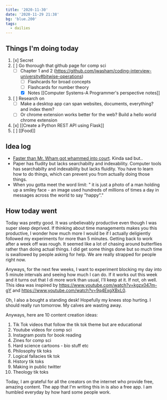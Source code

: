 ```yaml
---
title: '2020-11-30'
date: '2020-11-29 21:38'
bg: 'blue.200'
tags:
  - dailies
---
```


## Things I'm doing today

1. [x] Secret
2. [ ] Go thorough that github page for comp sci
   - [ ] Chapter 1 and 2 (https://github.com/jwasham/coding-interview-university#bitwise-operations)
     - [ ] Flashcards for broad concepts
     - [ ] Flashcards for number theory
     - [x] Notes [[Computer Systems-A Programmer's perspective notes]]
3. [ ] Research on
   - [ ] Make a desktop app can span websites, documents, everything? and index them?
   - [ ] Or chrome extension works better for the web? Build a hello world chrome extension
4. [x] [[Create a Python REST API using Flask]]
5. [ ] [[Food]]

## Idea log

- [Faster than Mr. Wham got whammed into court](https://www.bbc.com/news/world-asia-55068007). Kinda sad but..
- Paper has fludity but lacks searchabilty and indexability. Computer tools has searchabilty and indexability but lacks fluidity. You have to learn how to do things, which can prevent you from actually doing those things.
- When you gotta meet the word limit: " it is just a photo of a man holding up a smiley face - an image used hundreds of millions of times a day in messages across the world to say "happy"."

## How today went

Today was pretty good. It was unbelievably productive even though I was super sleep deprived. If thinking about time managements makes you this productive, I wonder how much more I would be if I actually deligiently followed my experiments for more than 5 minutes. Getting back to work after a week off was rough. It seemed like a lot of chasing around butterflies rather than doing actual things. I did get some things done but so much time is swallowed by people asking for help. We are really strapped for people right now.

Anyways, for the next few weeks, I want to experiment blocking my day into 5 minute intervals and seeing how much I can do. If it works out this week and it turns out that I di more work than usual, I'll keep at it. If not, oh well. This idea was inspired by https://www.youtube.com/watch?v=kgzx047m-gY and https://www.youtube.com/watch?v=9q4ExgXBxL0.

Oh, I also a bought a standing desk! Hopefully my knees stop hurting. I should really run tomorrow. My calves are wasting away.

Anyways, here are 10 content creation ideas:

1. Tik Tok videos that follow the tik tok theme but are educational
2. Youtube videos for comp sci
3. Instagram posts for book reading
4. Zines for comp sci
5. Hard science cartoons - bio stuff etc
6. Philosophy tik toks
7. Logical fallacies tik tok
8. History tik toks
9. Making in public twitter
10. Theology tik toks

Today, I am grateful for all the creators on the internet who provide free, amazing content. The app that I'm writing this in is also a free app. I am humbled everyday by how hard some people work.
